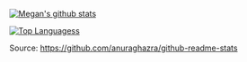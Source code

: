 [![Megan's github stats](https://github-readme-stats.vercel.app/api?username=megancooper)](https://github.com/anuraghazra/github-readme-stats?theme=tokyonight&show_icons=true)

[![Top Languagess](https://github-readme-stats.vercel.app/api/top-langs/?username=megancooper&layout=compact)](https://github.com/anuraghazra/github-readme-stats?theme=tokyonight)


Source: https://github.com/anuraghazra/github-readme-stats
